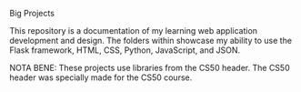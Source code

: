 Big Projects
 
This repository is a documentation of my learning web application development and design. The folders within showcase my ability to use the Flask framework, HTML, CSS, Python, JavaScript, and JSON. 

NOTA BENE:
These projects use libraries from the CS50 header. The CS50 header was specially made for the CS50 course.
